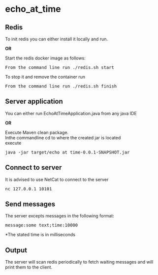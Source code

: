 # echo_at_time

## Redis
To init redis you can either install it locally and run.
<p><b>OR</b></p> Start the redis docker image as follows:</br>
<pre>
From the command line run ./redis.sh start
</pre>
To stop it  and remove the container run
<pre>
From the command line run ./redis.sh finish
</pre>

## Server application
You can either run EchoAtTimeApplication.java from any java IDE
<p><b>OR</b></p>
Execute Maven clean package.</br>
Inthe commandline cd to where the created jar is located</br>
execute 
<pre>java -jar target/echo_at_time-0.0.1-SNAPSHOT.jar</pre>


## Connect to server
It is advised to use NetCat to connect to the server
<pre>nc 127.0.0.1 10101</pre>

## Send messages
The server excepts messages in the following format:

<pre>message:some text;time:10000</pre>
  
*The stated time is in milliseconds

## Output
The server will scan redis periodically to fetch waiting messages and will 
print them to the client. 